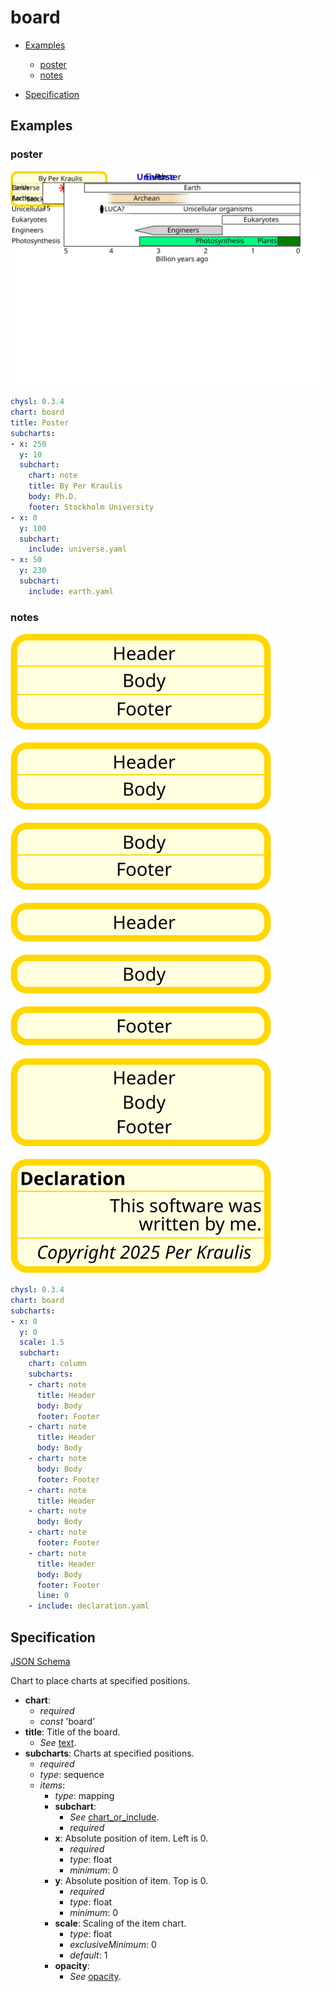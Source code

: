 # board

- [Examples](#examples)
  - [poster](#poster)
  - [notes](#notes)

- [Specification](#specification)

## Examples

### poster

![poster SVG](poster.svg)

```yaml
chysl: 0.3.4
chart: board
title: Poster
subcharts:
- x: 250
  y: 10
  subchart:
    chart: note
    title: By Per Kraulis
    body: Ph.D.
    footer: Stockholm University
- x: 0
  y: 100
  subchart:
    include: universe.yaml
- x: 50
  y: 230
  subchart:
    include: earth.yaml
```
### notes

![notes SVG](notes.svg)

```yaml
chysl: 0.3.4
chart: board
subcharts:
- x: 0
  y: 0
  scale: 1.5
  subchart:
    chart: column
    subcharts:
    - chart: note
      title: Header
      body: Body
      footer: Footer
    - chart: note
      title: Header
      body: Body
    - chart: note
      body: Body
      footer: Footer
    - chart: note
      title: Header
    - chart: note
      body: Body
    - chart: note
      footer: Footer
    - chart: note
      title: Header
      body: Body
      footer: Footer
      line: 0
    - include: declaration.yaml
```
## Specification

[JSON Schema](board.md)

Chart to place charts at specified positions.

- **chart**:
  - *required*
  - *const* 'board'
- **title**: Title of the board.
  - *See* [text](schema_defs.md#text).
- **subcharts**: Charts at specified positions.
  - *required*
  - *type*: sequence
  - *items*:
    - *type*: mapping
    - **subchart**:
      - *See* [chart_or_include](schema_defs.md#chart_or_include).
      - *required*
    - **x**: Absolute position of item. Left is 0.
      - *required*
      - *type*: float
      - *minimum*: 0
    - **y**: Absolute position of item. Top is 0.
      - *required*
      - *type*: float
      - *minimum*: 0
    - **scale**: Scaling of the item chart.
      - *type*: float
      - *exclusiveMinimum*: 0
      - *default*: 1
    - **opacity**:
      - *See* [opacity](schema_defs.md#opacity).

